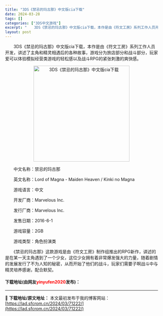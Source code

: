 ```yaml
---
title: "3DS《禁忌的玛古那》中文版cia下载"
date: 2024-03-28
tags: []
categories: ["3DS中文游戏"]
excerpt: "　　3DS《禁忌的玛古那》中文版cia下载，本作是由《符文工房》系列工作人员开发，讲述了主角和精灵相遇后的各种故事，游戏分为旅店部分和战斗部分，玩家爱可以体验模拟经营类游戏的轻松感以及战斗RPG的紧张刺激的爽快感。 　　中文名称：禁忌的玛古那 　　英文名称：Lord of Magna - Maide&hellip;"
layout: post
---
```


 <p>　　3DS《禁忌的玛古那》中文版cia下载，本作是由《符文工房》系列工作人员开发，讲述了主角和精灵相遇后的各种故事，游戏分为旅店部分和战斗部分，玩家爱可以体验模拟经营类游戏的轻松感以及战斗RPG的紧张刺激的爽快感。</p> <p align="center"><img align="" border="0" src="https://lad.sfcrom.cn/wp-content/uploads/2024/03/20240328_660548af478d1.png" width="316" alt="3DS《禁忌的玛古那》中文版cia下载" /></p> <p>　　中文名称：禁忌的玛古那</p> <p>　　英文名称：Lord of Magna - Maiden Heaven / Kinki no Magna</p> <p>　　游戏语言：中文</p> <p>　　开发厂商：Marvelous Inc.</p> <p>　　发行厂商：Marvelous Inc.</p> <p>　　发售日期：2016-6-1</p> <p>　　游戏容量：2GB</p> <p>　　游戏类型：角色扮演类</p> <p>　　《禁忌的玛古那》这款游戏是由《符文工房》制作组推出的RPG新作，讲述的是在某一天主角遇到了一个少女，这位少女拥有着非常爆发强大的力量，随着剧情的发展发行了不为人知的秘密，从而开始了他们的战斗，玩家们需要子啊战斗中与精灵培养感谢，配合默契。</p> <p><h4>下载地址(由网友<font color="red">yinyufen2020</font>发布)：</h4></p> 

---
📖 **下载地址/原文地址：** 本文最初发布于我的博客网站：[https://lad.sfcrom.cn/2024/03/71222/](https://lad.sfcrom.cn/2024/03/71222/)
